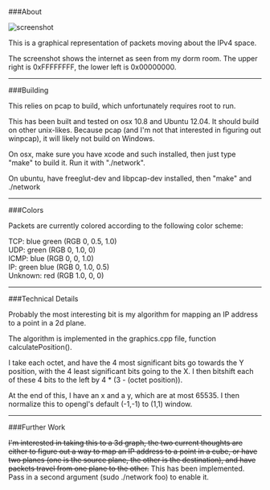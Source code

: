 ###About

![screenshot](http://i.imgur.com/LacGXJD.png)

This is a graphical representation of packets moving about the IPv4 space.

The screenshot shows the internet as seen from my dorm room. The upper right is 0xFFFFFFFF, the lower left is 0x00000000.

***
###Building

This relies on pcap to build, which unfortunately requires root to run.

This has been built and tested on osx 10.8 and Ubuntu 12.04. It should build on other unix-likes. Because pcap (and I'm not that interested in figuring out winpcap), it will likely not build on Windows.

On osx, make sure you have xcode and such installed, then just type "make" to build it. Run it with "./network".

On ubuntu, have freeglut-dev and libpcap-dev installed, then "make" and ./network

***
###Colors

Packets are currently colored according to the following color scheme:

TCP:     blue green (RGB 0, 0.5, 1.0)  
UDP:     green      (RGB 0, 1.0, 0)  
ICMP:    blue       (RGB 0, 0, 1.0)  
IP:      green blue (RGB 0, 1.0, 0.5)  
Unknown: red        (RGB 1.0, 0, 0)  

***
###Technical Details

Probably the most interesting bit is my algorithm for mapping an IP address to a point in a 2d plane.

The algorithm is implemented in the graphics.cpp file, function calculatePosition().

I take each octet, and have the 4 most significant bits go towards the Y position, with the 4 least significant bits going to the X. I then bitshift each of these 4 bits to the left by 4 * (3 - (octet position)).

At the end of this, I have an x and a y, which are at most 65535. I then normalize this to opengl's default (-1,-1) to (1,1) window.

***
###Further Work

~~I'm interested in taking this to a 3d graph, the two current thoughts are either to figure out a way to map an IP address to a point in a cube, or have two planes (one is the source plane, the other is the destination), and have packets travel from one plane to the other.~~ This has been implemented. Pass in a second argument (sudo ./network <device> foo) to enable it.
